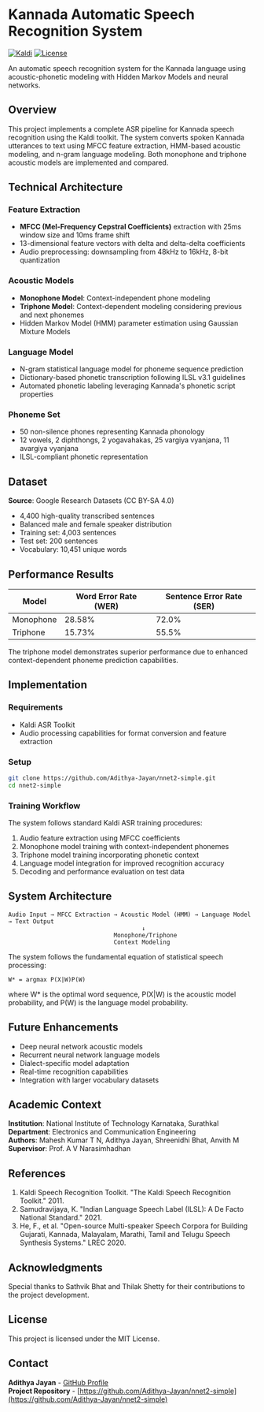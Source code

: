 # Kannada Automatic Speech Recognition System

[![Kaldi](https://img.shields.io/badge/Kaldi-ASR-blue.svg)](https://kaldi-asr.org/)
[![License](https://img.shields.io/badge/License-MIT-yellow.svg)](LICENSE)

An automatic speech recognition system for the Kannada language using acoustic-phonetic modeling with Hidden Markov Models and neural networks.

## Overview

This project implements a complete ASR pipeline for Kannada speech recognition using the Kaldi toolkit. The system converts spoken Kannada utterances to text using MFCC feature extraction, HMM-based acoustic modeling, and n-gram language modeling. Both monophone and triphone acoustic models are implemented and compared.

## Technical Architecture

### Feature Extraction
- **MFCC (Mel-Frequency Cepstral Coefficients)** extraction with 25ms window size and 10ms frame shift
- 13-dimensional feature vectors with delta and delta-delta coefficients
- Audio preprocessing: downsampling from 48kHz to 16kHz, 8-bit quantization

### Acoustic Models
- **Monophone Model**: Context-independent phone modeling
- **Triphone Model**: Context-dependent modeling considering previous and next phonemes
- Hidden Markov Model (HMM) parameter estimation using Gaussian Mixture Models

### Language Model
- N-gram statistical language model for phoneme sequence prediction
- Dictionary-based phonetic transcription following ILSL v3.1 guidelines
- Automated phonetic labeling leveraging Kannada's phonetic script properties

### Phoneme Set
- 50 non-silence phones representing Kannada phonology
- 12 vowels, 2 diphthongs, 2 yogavahakas, 25 vargiya vyanjana, 11 avargiya vyanjana
- ILSL-compliant phonetic representation

## Dataset

**Source**: Google Research Datasets (CC BY-SA 4.0)
- 4,400 high-quality transcribed sentences
- Balanced male and female speaker distribution
- Training set: 4,003 sentences
- Test set: 200 sentences
- Vocabulary: 10,451 unique words

## Performance Results

| Model | Word Error Rate (WER) | Sentence Error Rate (SER) |
|-------|----------------------|---------------------------|
| Monophone | 28.58% | 72.0% |
| Triphone | 15.73% | 55.5% |

The triphone model demonstrates superior performance due to enhanced context-dependent phoneme prediction capabilities.

## Implementation

### Requirements
- Kaldi ASR Toolkit
- Audio processing capabilities for format conversion and feature extraction

### Setup
```bash
git clone https://github.com/Adithya-Jayan/nnet2-simple.git
cd nnet2-simple
```

### Training Workflow
The system follows standard Kaldi ASR training procedures:
1. Audio feature extraction using MFCC coefficients
2. Monophone model training with context-independent phonemes
3. Triphone model training incorporating phonetic context
4. Language model integration for improved recognition accuracy
5. Decoding and performance evaluation on test data

## System Architecture

```
Audio Input → MFCC Extraction → Acoustic Model (HMM) → Language Model → Text Output
                                      ↓
                              Monophone/Triphone
                              Context Modeling
```

The system follows the fundamental equation of statistical speech processing:
```
W* = argmax P(X|W)P(W)
```
where W* is the optimal word sequence, P(X|W) is the acoustic model probability, and P(W) is the language model probability.

## Future Enhancements

- Deep neural network acoustic models
- Recurrent neural network language models
- Dialect-specific model adaptation
- Real-time recognition capabilities
- Integration with larger vocabulary datasets

## Academic Context

**Institution**: National Institute of Technology Karnataka, Surathkal  
**Department**: Electronics and Communication Engineering  
**Authors**: Mahesh Kumar T N, Adithya Jayan, Shreenidhi Bhat, Anvith M  
**Supervisor**: Prof. A V Narasimhadhan  

## References

1. Kaldi Speech Recognition Toolkit. "The Kaldi Speech Recognition Toolkit." 2011.
2. Samudravijaya, K. "Indian Language Speech Label (ILSL): A De Facto National Standard." 2021.
3. He, F., et al. "Open-source Multi-speaker Speech Corpora for Building Gujarati, Kannada, Malayalam, Marathi, Tamil and Telugu Speech Synthesis Systems." LREC 2020.

## Acknowledgments

Special thanks to Sathvik Bhat and Thilak Shetty for their contributions to the project development.

## License

This project is licensed under the MIT License.

## Contact

**Adithya Jayan** - [GitHub Profile](https://github.com/Adithya-Jayan)  
**Project Repository** - [https://github.com/Adithya-Jayan/nnet2-simple](https://github.com/Adithya-Jayan/nnet2-simple)
